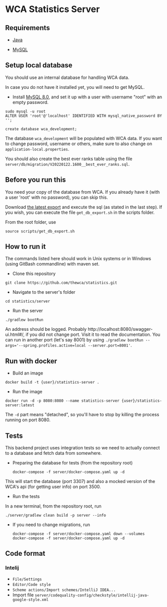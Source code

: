# WCA Statistics Server

## Requirements

- [Java](https://www.java.com/pt-BR/)

- [MySQL](https://dev.mysql.com/doc/refman/8.0/en/linux-installation.html)

## Setup local database

You should use an internal database for handling WCA data.

In case you do not have it installed yet, you will need to get MySQL.

- Install [MySQL 8.0](https://dev.mysql.com/doc/refman/8.0/en/linux-installation.html), and set it up with a user with username "root" with an empty password.

```
sudo mysql -u root
ALTER USER 'root'@'localhost' IDENTIFIED WITH mysql_native_password BY '';

create database wca_development;
```

The database `wca_development` will be populated with WCA data. If you want to change password, username or others, make sure to also change on `application-local.properties`.

You should also create the best ever ranks table using the file `server/db/migration/V20220122.1600__best_ever_ranks.sql`.

## Before you run this

You need your copy of the database from WCA. If you already have it (with a user 'root' with no password), you can skip this.

Download [the latest export](https://www.worldcubeassociation.org/wst/wca-developer-database-dump.zip) and execute the sql (as stated in the last step). If you wish, you can execute the file `get_db_export.sh` in the scripts folder.

From the root folder, use

    source scripts/get_db_export.sh

## How to run it

The commands listed here should work in Unix systems or in Windows (using GitBash commandline) with maven set.

- Clone this repository

`git clone https://github.com/thewca/statistics.git`

- Navigate to the server's folder

`cd statistics/server`

- Run the server

`./gradlew bootRun`

An address should be logged. Probably http://localhost:8080/swagger-ui.html#/, if you did not change port. Visit it to read the documentation. You can run in another port (let's say 8001) by using `./gradlew bootRun --args='--spring.profiles.active=local --server.port=8001'`.

## Run with docker

- Build an image

`docker build -t {user}/statistics-server .`

- Run the image

`docker run -d -p 8080:8080 --name statistics-server {user}/statistics-server:latest`

The `-d` part means "detached", so you'll have to stop by killing the process running on port 8080.

## Tests

This backend project uses integration tests so we need to actually connect to a database and fetch data from somewhere.

- Preparing the database for tests (from the repository root)

    `docker-compose -f server/docker-compose.yaml up -d`

This will start the database (port 3307) and also a mocked version of the WCA's api (for getting user info) on port 3500.

- Run the tests

In  a new terminal, from the repository root, run

    ./server/gradlew clean build -p server --info

- If you need to change migrations, run

    ```
    docker-compose -f server/docker-compose.yaml down --volumes
    docker-compose -f server/docker-compose.yaml up -d
    ```

## Code format

### Intelij

- `File/Settings`
- `Editor/Code style`
- `Scheme actions/Import schemes/IntelliJ IDEA...`
- Import file `server/codequality-config/checkstyle/intellij-java-google-style.xml`